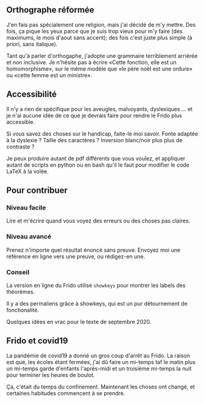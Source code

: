 ## Orthographe réformée

J'en fais pas spécialement une religion, mais j'ai décidé de m'y mettre. Des fois, ça pique les yeux parce que je suis trop vieux pour m'y faire (des maximums, le mois d'aout sans accent); des fois c'est juste plus simple (à priori, sans italique).

Tant qu'à parler d'orthogaphe, j'adopte une grammaire terriblement arriérée et non inclusive. Je n'hésite pas à écrire «Cette fonction, elle est un homomorphisme», sur le même modèle que «le père noël est une ordure» ou «cette femme est un ministre».

## Accessibilité

Il n'y a rien de spécifique pour les aveugles, malvoyants, dyslexiques ... et je n'ai aucune idée de ce que je devrais faire pour rendre le Frido plus accessible.

Si vous savez des choses sur le handicap, faite-le moi savoir. Fonte adaptée à la dyslexie ? Taille des caractères ? Inversion blanc/noir plus plus de contraste ?

Je peux produire autant de pdf différents que vous voulez, et appliquer autant de scripts en python ou en bash qu'il le faut pour modifier le code LaTeX à la volée.

## Pour contribuer

### Niveau facile

Lire et m'écrire quand vous voyez des erreurs ou des choses pas claires.

### Niveau avancé

Prenez n'importe quel résultat énoncé sans preuve. Envoyez moi une référence en ligne vers une preuve, ou rédigez-en une.

### Conseil

La version en ligne du Frido utilise `showkeys` pour montrer les labels des théorèmes.

Il y a des permaliens grâce à showkeys, qui est un pur détournement de fonctionalité.


Quelques idées en vrac pour le texte de septembre 2020.

## Frido et covid19

La pandémie de covid19 a donné un gros coup d'arrêt au Frido. La raison est que, les écoles étant fermées, j'ai dû faire un mi-temps taf le matin plus un mi-temps garde d'enfants l'après-midi et un troisième mi-temps la nuit pour terminer les heures de boulot.

Ça, c'était du temps du confinement. Maintenant les choses ont changé, et certaines habitudes commencent à se prendre.


